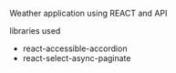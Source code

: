 Weather application using REACT and API

libraries used 
 - react-accessible-accordion
 - react-select-async-paginate